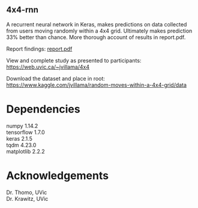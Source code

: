 ## 4x4-rnn
A recurrent neural network in Keras, makes predictions on data collected from users moving randomly within a 4x4 grid. Ultimately makes prediction 33% better than chance. More thorough account of results in report.pdf.

Report findings:
[report.pdf](report.pdf)

View and complete study as presented to participants:
https://web.uvic.ca/~jvillama/4x4

Download the dataset and place in root:
https://www.kaggle.com/jvillama/random-moves-within-a-4x4-grid/data

# Dependencies
numpy 1.14.2  
tensorflow 1.7.0  
keras 2.1.5  
tqdm 4.23.0  
matplotlib 2.2.2

# Acknowledgements

Dr. Thomo, UVic  
Dr. Krawitz, UVic
